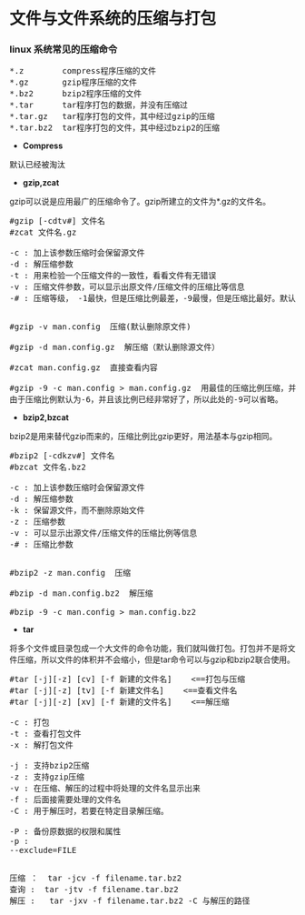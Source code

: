 # 文件与文件系统的压缩与打包 #


### linux 系统常见的压缩命令 ###

<pre>
*.z        compress程序压缩的文件
*.gz       gzip程序压缩的文件
*.bz2      bzip2程序压缩的文件
*.tar      tar程序打包的数据，并没有压缩过
*.tar.gz   tar程序打包的文件，其中经过gzip的压缩
*.tar.bz2  tar程序打包的文件，其中经过bzip2的压缩
</pre>

- **Compress**

默认已经被淘汰

- **gzip,zcat**

gzip可以说是应用最广的压缩命令了。gzip所建立的文件为*.gz的文件名。

<pre>
#gzip [-cdtv#] 文件名
#zcat 文件名.gz

-c : 加上该参数压缩时会保留源文件
-d : 解压缩参数
-t : 用来检验一个压缩文件的一致性，看看文件有无错误
-v : 压缩文件参数，可以显示出原文件/压缩文件的压缩比等信息
-# : 压缩等级， -1最快，但是压缩比例最差，-9最慢，但是压缩比最好。默认是-6

</pre>

<pre>
#gzip -v man.config  压缩(默认删除原文件)

#gzip -d man.config.gz  解压缩（默认删除源文件）

#zcat man.config.gz  直接查看内容

#gzip -9 -c man.config > man.config.gz  用最佳的压缩比例压缩，并保留原来的文件
由于压缩比例默认为-6，并且该比例已经非常好了，所以此处的-9可以省略。
</pre>

- **bzip2,bzcat**

bzip2是用来替代gzip而来的，压缩比例比gzip更好，用法基本与gzip相同。

<pre>
#bzip2 [-cdkzv#] 文件名
#bzcat 文件名.bz2

-c : 加上该参数压缩时会保留源文件
-d : 解压缩参数
-k : 保留源文件，而不删除原始文件
-z : 压缩参数
-v : 可以显示出源文件/压缩文件的压缩比例等信息
-# : 压缩比参数

</pre>

<pre>
#bzip2 -z man.config  压缩

#bzip -d man.config.bz2  解压缩

#bzip -9 -c man.config > man.config.bz2
</pre>

- **tar**

将多个文件或目录包成一个大文件的命令功能，我们就叫做打包。打包并不是将文件压缩，所以文件的体积并不会缩小，但是tar命令可以与gzip和bzip2联合使用。

<pre>
#tar [-j][-z] [cv] [-f 新建的文件名]    <==打包与压缩
#tar [-j][-z] [tv] [-f 新建文件名]    <==查看文件名
#tar [-j][-z] [xv] [-f 新建的文件名]    <==解压缩

-c : 打包
-t : 查看打包文件
-x : 解打包文件

-j : 支持bzip2压缩
-z : 支持gzip压缩
-v : 在压缩、解压的过程中将处理的文件名显示出来
-f : 后面接需要处理的文件名
-C : 用于解压时，若要在特定目录解压缩。

-P : 备份原数据的权限和属性
-p : 
--exclude=FILE

</pre>

<pre>
压缩 ：  tar -jcv -f filename.tar.bz2
查询 :  tar -jtv -f filename.tar.bz2
解压 :   tar -jxv -f filename.tar.bz2 -C 与解压的路径
</pre>